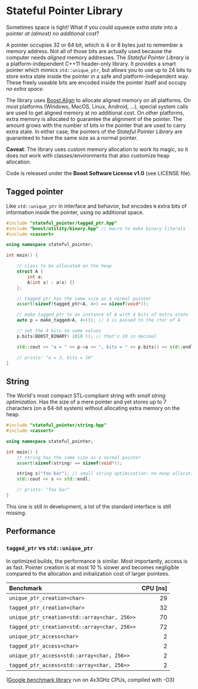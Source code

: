 # Stateful Pointer Library

Sometimes space is tight! What if you could squeeze *extra state* into a pointer *at (almost) no additional cost*?

A pointer occupies 32 or 64 bit, which is 4 or 8 bytes just to remember a memory address. Not all of those bits are actually used because the computer needs *aligned* memory addresses. The *Stateful Pointer Library* is a platform-independent C++11 header-only library. It provides a smart pointer which mimics `std::unique_ptr`, but allows you to use up to 24 bits to store extra state inside the pointer in a safe and platform-independent way. These freely useable bits are encoded inside the pointer itself and occupy *no extra space*.

The library uses [Boost.Align](http://www.boost.org/doc/libs/1_65_1/doc/html/align.html) to allocate aligned memory on all platforms. On most platforms (Windows, MacOS, Linux, Android, ...), special system calls are used to get aligned memory at no additional cost. On other platforms, extra memory is allocated to guarantee the alignment of the pointer. The amount grows with the number of bits in the pointer that are used to carry extra state. In either case, the pointers of the *Stateful Pointer Library* are guaranteed to have the same size as a normal pointer.

**Caveat**: The library uses custom memory allocation to work its magic, so it does *not* work with classes/environments that also customize heap allocation.

Code is released under the **Boost Software License v1.0** (see LICENSE file).

## Tagged pointer

Like `std::unique_ptr` in interface and behavior, but encodes `N` extra bits of information inside the pointer, using no additional space.

```c++
#include "stateful_pointer/tagged_ptr.hpp"
#include "boost/utility/binary.hpp" // macro to make binary literals
#include <cassert>

using namespace stateful_pointer;

int main() {

    // class to be allocated on the heap
    struct A {
        int a;
        A(int x) : a(x) {}
    };

    // tagged_ptr has the same size as a normal pointer
    assert(sizeof(tagged_ptr<A, 4>) == sizeof(void*));

    // make tagged_ptr to an instance of A with 4 bits of extra state
    auto p = make_tagged<A, 4>(3); // 3 is passed to the ctor of A

    // set the 4 bits to some values
    p.bits(BOOST_BINARY( 1010 )); // that's 10 in decimal

    std::cout << "a = " << p->a << ", bits = " << p.bits() << std::endl;

    // prints: "a = 3, bits = 10"
}
```

## String

The World's most compact STL-compliant string with *small string optimization*. Has the size of a mere pointer and yet stores up to 7 characters (on a 64-bit system) without allocating extra memory on the heap.

```c++
#include "stateful_pointer/string.hpp"
#include <cassert>

using namespace stateful_pointer;

int main() {
    // string has the same size as a normal pointer
    assert(sizeof(string) == sizeof(void*));

    string s("foo bar"); // small string optimisation: no heap allocation
    std::cout << s << std::endl;

    // prints: "foo bar"
}
```

This one is still in development, a lot of the standard interface is still missing.

## Performance

### `tagged_ptr` vs `std::unique_ptr`

In optimized builds, the performance is similar. Most importantly, access is as fast. Pointer creation is at most 10 % slower and becomes negligible compared to the allocation and initialization cost of larger pointees.

|Benchmark                                   |CPU [ns]|
|:-------------------------------------------|-------:|
|`unique_ptr_creation<char>`                 |      29|
|`tagged_ptr_creation<char>`                 |      32|
|`unique_ptr_creation<std::array<char, 256>>`|      70|
|`tagged_ptr_creation<std::array<char, 256>>`|      72|
|`unique_ptr_access<char>`                   |       2|
|`tagged_ptr_access<char>`                   |       2|
|`unique_ptr_access<std::array<char, 256>>`  |       2|
|`tagged_ptr_access<std::array<char, 256>>`  |       2|

([Google benchmark library](https://github.com/google/benchmark) run on 4x3GHz CPUs, compiled with -O3)
